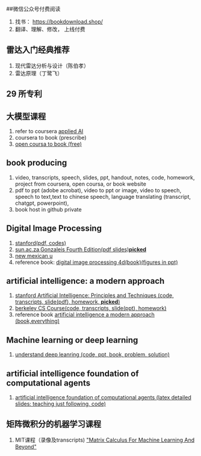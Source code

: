 ##微信公众号付费阅读
1. 找书： https://bookdownload.shop/
2. 翻译、理解、修改， 上线付费
## 雷达入门经典推荐
1. 现代雷达分析与设计（陈伯孝）
2. 雷达原理（丁鹭飞）
## 29 所专利
## 大模型课程
1. refer to coursera [applied AI](https://www.coursera.org/professional-certificates/applied-artifical-intelligence-ibm-watson-ai)
2. coursera to book (prescribe)
3. [open coursa to book (free)](https://opencoursa.com/)
## book producing
1. video, transcripts, speech, slides, ppt, handout, notes, code, homework, project from coursera, open coursa, or book website
2. pdf to ppt (adobe acrobat), video to ppt or image, video to speech, speech to text,text to chinese speech, language translating (transcript, chatgpt, powerpoint), 
3. book host in github private
  
## Digital Image Processing
1. [stanford(pdf, codes)](https://web.stanford.edu/class/ee368/handouts.html)
2. [sun.ac.za,Gonzaleis Fourth Edition(pdf slides)__picked__](https://appliedmaths.sun.ac.za/TW793/slides/)
3. [new mexican u](https://www.cs.nmt.edu/~ip/lectures.html)
4. reference book:
[digital image processing 4d(book)(figures in ppt)](https://imageprocessingplace.com/DIP-3E/dip3e_classroom_presentations_downloads.htm)
## artificial intelligence: a modern approach
1. [stanford Artificial Intelligence: Principles and Techniques (code, transcripts, slide(pdf), homework, __picked__)](https://stanford-cs221.github.io/spring2024/)
2. [berkeley CS Course(code, transcripts, slide(ppt), homework)](https://inst.eecs.berkeley.edu/~cs188/sp24/)
3. reference book
[artificial intelligence a modern approach (book,everything)](https://aima.cs.berkeley.edu/instructors.html)
## Machine learning or deep learning
1. [understand deep leanring (code, ppt, book, problem, solution)](https://udlbook.github.io/udlbook/)
## artificial intelligence foundation of computational agents
1. [artificial intelligence foundation of computational agents (latex detailed slides: teaching just following, code)](https://www.artint.info/3e/slides/index.html)
## 矩阵微积分的机器学习课程
1. MIT课程（录像及transcripts) ["Matrix Calculus For Machine Learning And Beyond"](https://ocw.mit.edu/courses/18-s096-matrix-calculus-for-machine-learning-and-beyond-january-iap-2023/pages/syllabus/)
   
